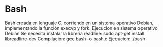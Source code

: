 # Bash
Bash creada en lenguaje C, corriendo en un sistema operativo Debian, implementando la función execvp y fork.
Ejecucion en sistema operativo Debian 
Se necesita instalar la libreria readline: sudo apt-get install libreadline-dev 
Compilacion: gcc bash -o bash.c
Ejecucion: ./bash
